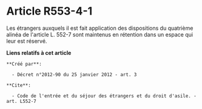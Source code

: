 # Article R553-4-1

Les étrangers auxquels il est fait application des dispositions du quatrième alinéa de l'article L. 552-7 sont maintenus en
rétention dans un espace qui leur est réservé.

**Liens relatifs à cet article**

	**Créé par**:

	  - Décret n°2012-90 du 25 janvier 2012 - art. 3

	**Cite**:

	  - Code de l'entrée et du séjour des étrangers et du droit d'asile. - art. L552-7
